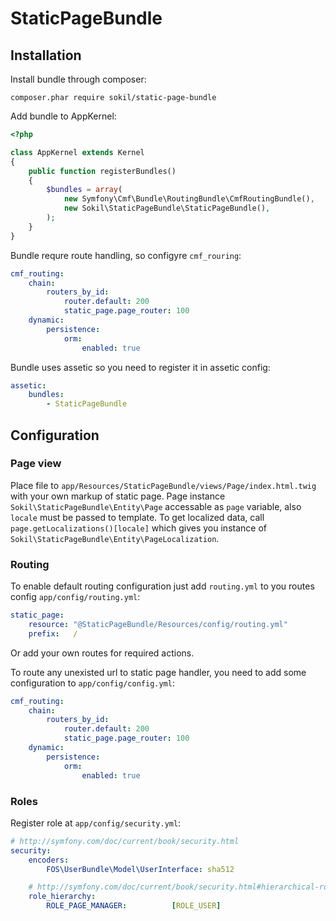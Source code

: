 StaticPageBundle
================

## Installation

Install bundle through composer:
```
composer.phar require sokil/static-page-bundle
```

Add bundle to AppKernel:
```php
<?php

class AppKernel extends Kernel
{
    public function registerBundles()
    {
        $bundles = array(
            new Symfony\Cmf\Bundle\RoutingBundle\CmfRoutingBundle(),
            new Sokil\StaticPageBundle\StaticPageBundle(),
        );
    }
}
```

Bundle requre route handling, so configyre `cmf_rouring`:

```yaml
cmf_routing:
    chain:
        routers_by_id:
            router.default: 200
            static_page.page_router: 100
    dynamic:
        persistence:
            orm:
                enabled: true
```

Bundle uses assetic so you need to register it in assetic config:
```yaml
assetic:
    bundles:
        - StaticPageBundle
```

## Configuration

### Page view

Place file to `app/Resources/StaticPageBundle/views/Page/index.html.twig` with your own markup of static page.
Page instance `Sokil\StaticPageBundle\Entity\Page` accessable as `page` variable, also `locale` must be passed to template. To get localized data, call `page.getLocalizations()[locale]` which gives you instance of `Sokil\StaticPageBundle\Entity\PageLocalization`. 

### Routing

To enable default routing configuration just add `routing.yml` to you routes config `app/config/routing.yml`:
```yaml
static_page:
    resource: "@StaticPageBundle/Resources/config/routing.yml"
    prefix:   /
```
Or add your own routes for required actions.

To route any unexisted url to static page handler, you need to add some configuration to `app/config/config.yml`:
```yaml
cmf_routing:
    chain:
        routers_by_id:
            router.default: 200
            static_page.page_router: 100
    dynamic:
        persistence:
            orm:
                enabled: true
```

### Roles

Register role at `app/config/security.yml`:

```yaml
# http://symfony.com/doc/current/book/security.html
security:
    encoders:
        FOS\UserBundle\Model\UserInterface: sha512

    # http://symfony.com/doc/current/book/security.html#hierarchical-roles
    role_hierarchy:
        ROLE_PAGE_MANAGER:          [ROLE_USER]
```
